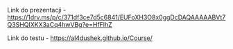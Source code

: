 Link do prezentacji - https://1drv.ms/p/c/371df3ce7d5c6841/EUFoXH3O8x0ggDcDAQAAAAABVt7Q3SHQIXKX3aCq4hwVBg?e=HfFlhZ

Link do testu - https://al4dushek.github.io/Course/
